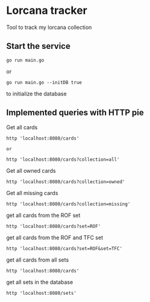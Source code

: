 # Lorcana tracker

Tool to track my lorcana collection

## Start the service

    go run main.go

or

    go run main.go --initDB true 

to initialize the database

## Implemented queries with HTTP pie

Get all cards

    http 'localhost:8080/cards'

    or

    http 'localhost:8080/cards?collection=all'

Get all owned cards

    http 'localhost:8080/cards?collection=owned'

Get all missing cards

    http 'localhost:8080/cards?collection=missing'

get all cards from the ROF set

    http 'localhost:8080/cards?set=ROF'

get all cards from the ROF and TFC set

    http 'localhost:8080/cards?set=ROF&set=TFC'

get all cards from all sets

    http 'localhost:8080/cards'

get all sets in the database

    http 'localhost:8080/sets'